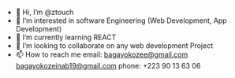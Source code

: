 - 👋 Hi, I’m @ztouch
- 👀 I’m interested in software Engineering (Web Development, App Development)
- 🌱 I’m currently learning REACT
- 💞️ I’m looking to collaborate on any web development Project
- 📫 How to reach me 
email: bagayokozee@gmail.com
       bagayokozeinab19@gmail.com
phone: +223 90 13 63 06

<!---
ztouch/ztouch is a ✨ special ✨ repository because its `README.md` (this file) appears on your GitHub profile.
You can click the Preview link to take a look at your changes.
--->
